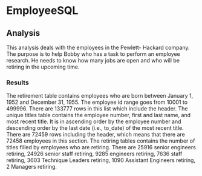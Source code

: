 # EmployeeSQL

## Analysis
This analysis deals with the employees in the Pewlett- Hackard company. The purpose is to help Bobby who has a task to perform an employee research. He needs to know how many jobs are open and who will be retiring in the upcoming time. 

### Results
The retirement table contains employees who are born between January 1, 1952 and December 31, 1955. The employee id range goes from 10001 to 499996. There are 133777 rows in this list which include the header. The unique titles table contains the employee number, first and last name, and most recent title. It is in ascending order by the employee number and descending order by the last date (i.e., to_date) of the most recent title. There are 72459 rows including the header, which means that there are 72458 employees in this section. The retiring tables contains the number of titles filled by employees who are retiring. There are 25916 senior engineers retiring, 24926 senior staff retiring, 9285 engineers retiring, 7636 staff retiring, 3603 Technique Leaders retiring, 1090 Assistant Engineers retiring, 2 Managers retiring. 
